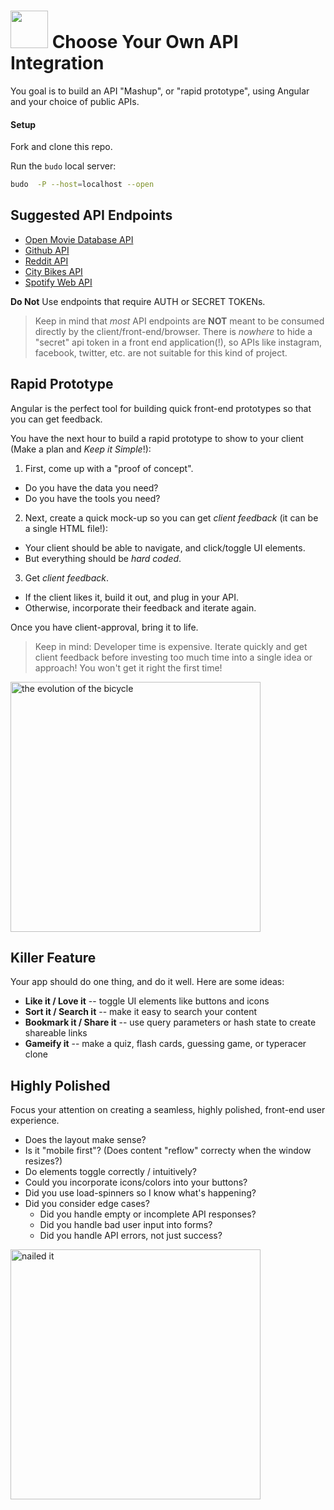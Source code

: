 # <img src="https://cloud.githubusercontent.com/assets/7833470/10423298/ea833a68-7079-11e5-84f8-0a925ab96893.png" width="60"> Choose Your Own API Integration

You goal is to build an API "Mashup", or "rapid prototype", using Angular and your choice of public APIs.

#### Setup
Fork and clone this repo.

Run the `budo` local server:
```bash
budo  -P --host=localhost --open
```

## Suggested API Endpoints

* [Open Movie Database API](http://www.omdbapi.com)
* [Github API](https://developer.github.com/v3/)
* [Reddit API](https://www.reddit.com/dev/api)
* [City Bikes API](http://api.citybik.es/v2/)
* [Spotify Web API](https://developer.spotify.com/web-api/)

**Do Not** Use endpoints that require AUTH or SECRET TOKENs.

> Keep in mind that *most* API endpoints are **NOT** meant to be consumed directly by the client/front-end/browser. There is *nowhere* to hide a "secret" api token in a front end application(!), so APIs like instagram, facebook, twitter, etc. are not suitable for this kind of project.

## Rapid Prototype
Angular is the perfect tool for building quick front-end prototypes so that you can get feedback.

You have the next hour to build a rapid prototype to show to your client (Make a plan and *Keep it Simple*!):

1. First, come up with a "proof of concept".
  - Do you have the data you need?
  - Do you have the tools you need?
2. Next, create a quick mock-up so you can get *client feedback* (it can be a single HTML file!):
  - Your client should be able to navigate, and click/toggle UI elements.
  - But everything should be *hard coded*.
3. Get *client feedback*.
  - If the client likes it, build it out, and plug in your API.
  - Otherwise, incorporate their feedback and iterate again.

Once you have client-approval, bring it to life.

> Keep in mind: Developer time is expensive. Iterate quickly and get client feedback before investing too much time into a single idea or approach! You won't get it right the first time!

<img width="400" src="https://media.giphy.com/media/JJt9Kx3lVCMlG/giphy.gif" title="the evolution of the bicycle">

## Killer Feature
Your app should do one thing, and do it well. Here are some ideas:

* **Like it / Love it** -- toggle UI elements like buttons and icons
* **Sort it / Search it** -- make it easy to search your content
* **Bookmark it / Share it** -- use query parameters or hash state to create shareable links
* **Gameify it** -- make a quiz, flash cards, guessing game, or typeracer clone

## Highly Polished
Focus your attention on creating a seamless, highly polished, front-end user experience.

* Does the layout make sense?
* Is it "mobile first"? (Does content "reflow" correcty when the window resizes?)
* Do elements toggle correctly / intuitively?
* Could you incorporate icons/colors into your buttons?
* Did you use load-spinners so I know what's happening?
* Did you consider edge cases?
    * Did you handle empty or incomplete API responses?
    * Did you handle bad user input into forms?
    * Did you handle API errors, not just success?


<img width="400" src="https://media.giphy.com/media/d1vaWA1lsbIdy/giphy.gif" title="nailed it">
